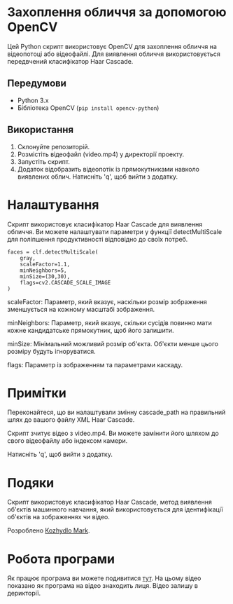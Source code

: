 # Захоплення обличчя за допомогою OpenCV

Цей Python скрипт використовує OpenCV для захоплення обличчя на відеопотоці або відеофайлі. Для виявлення обличчя використовується передвчений класифікатор Haar Cascade.

## Передумови

- Python 3.x
- Бібліотека OpenCV (`pip install opencv-python`)

## Використання

1. Склонуйте репозиторій.
2. Розмістіть відеофайл (video.mp4) у директорії проекту.
3. Запустіть скрипт.
4. Додаток відобразить відеопотік із прямокутниками навколо виявлених облич. Натисніть 'q', щоб вийти з додатку.

# Налаштування

Скрипт використовує класифікатор Haar Cascade для виявлення обличчя. Ви можете налаштувати параметри у функції detectMultiScale для поліпшення продуктивності відповідно до своїх потреб.
```
faces = clf.detectMultiScale(
    gray,
    scaleFactor=1.1,
    minNeighbors=5,
    minSize=(30,30),
    flags=cv2.CASCADE_SCALE_IMAGE
)

```

scaleFactor: Параметр, який вказує, наскільки розмір зображення зменшується на кожному масштабі зображення.

minNeighbors: Параметр, який вказує, скільки сусідів повинно мати кожне кандидатське прямокутник, щоб його залишити.

minSize: Мінімальний можливий розмір об'єкта. Об'єкти менше цього розміру будуть ігноруватися.

flags: Параметр із зображенням та параметрами каскаду.

# Примітки

Переконайтеся, що ви налаштували змінну cascade_path на правильний шлях до вашого файлу XML Haar Cascade.

Скрипт зчитує відео з video.mp4. Ви можете замінити його шляхом до свого відеофайлу або індексом камери.

Натисніть 'q', щоб вийти з додатку.

# Подяки
Скрипт використовує класифікатор Haar Cascade, метод виявлення об'єктів машинного навчання, який використовується для ідентифікації об'єктів на зображеннях чи відео.

Розроблено [Kozhydlo Mark](https://kozhydlo.github.io/).


# Робота програми
Як працює програма ви можете подивитися [тут](https://drive.google.com/file/d/1pFNM3XBbAuQtEbunyRchS9NwQWWOsGDk/view?usp=sharing).
На цьому відео показано як програма на відео знаходить лиця.
Відео залишу в дерикторії.
